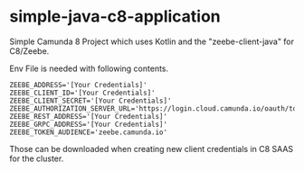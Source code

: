 # simple-java-c8-application

Simple Camunda 8 Project which uses Kotlin and the "zeebe-client-java" for C8/Zeebe. 

Env File is needed with following contents. 

```
ZEEBE_ADDRESS='[Your Credentials]'
ZEEBE_CLIENT_ID='[Your Credentials]'
ZEEBE_CLIENT_SECRET='[Your Credentials]'
ZEEBE_AUTHORIZATION_SERVER_URL='https://login.cloud.camunda.io/oauth/token'
ZEEBE_REST_ADDRESS='[Your Credentials]'
ZEEBE_GRPC_ADDRESS='[Your Credentials]'
ZEEBE_TOKEN_AUDIENCE='zeebe.camunda.io'
```

Those can be downloaded when creating new client credentials in C8 SAAS for the cluster. 
